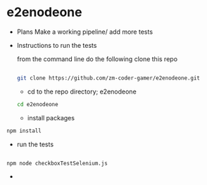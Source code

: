 # e2enodeone
* Plans
Make a working pipeline/
add more tests


* Instructions to run the tests

  from the command line do the following
  clone this repo
  ```bash

  git clone https://github.com/zm-coder-gamer/e2enodeone.git
  
  ```
  * cd to the repo directory; e2enodeone
  ```bash
  cd e2enodeone
  ```

  * install packages
 ```bash
npm install
```
  * run the tests
```bash

npm node checkboxTestSelenium.js

```
  * 

